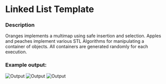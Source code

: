 # Linked List Template
### Description
Oranges implements a multimap using safe insertion and selection. Apples and peaches implement various STL Algorithms for manipulating a container of objects. All containers are generated randomly for each execution.

### Example output:

![Output](https://i.imgur.com/O7TcWRA.png)
![Output](https://i.imgur.com/4d6R0bD.png)
![Output](https://i.imgur.com/C2pV9KN.png)
